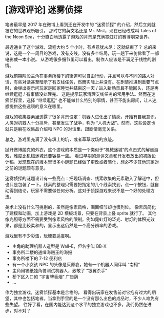 # [游戏评论] 迷雾侦探


笔者最早是 2017 年在微博上看到还在开发中的 “迷雾侦探” 的介绍，然后立刻就被它的世界观所吸引。
那时它的英文名还是 Mr. Mist，现在已经改成叫 Tales of the Neon Sea，十分直白地透露了游戏的背景是充满霓虹灯的赛博朋克世界。

最近通关了这个游戏，流程大约 5 个小时，有点意犹未尽：这就结束了？
总的来说，这是一个一周目的游戏，没有支线，没有多个结局，玩一趟下来仿佛看了一部电影或一本小说。
从游戏很多细节里可以看出，制作人应该是不满足于线性的剧情。

游戏前期阶段主角在事务所楼下的街道可以自由行动，并且可以与不同的路人对话，有些对话甚至暗示了有支线任务，然而实际上并没有。在剧情推进到重要节点时，会弹出提示问玩家是回家睡觉并结束这一天 / 进入新场景且不能回头，还是再继续逛逛 / 有事情没处理完。
这是提示玩家清理支线任务的常用手法。然而在迷雾侦探里，选择 “继续逛逛” 也不能做什么特别的事情，甚至不能出房间，让人迷惑提供这些选项的意义在哪里。

游戏的收集要素里透露了很多背景设定：机器人进化出了情感，开始有自我意识，人类对机器人十分排斥，甚至发生了战争，称为 “人机大战”。然而，这些设定也就只是躺在收集品介绍和 NPC 的对话里，跟剧情毫无关系。

总之，游戏里充满了没有填上的坑，或者草草收场的痕迹。

抛开赛博朋克的外衣，这个游戏的本质是一个类似于“机械迷城”的点击式的解谜游戏，难度比机械迷城还要容易一些。
看过早期的测评文章和开发者放出的初版设计稿，发现现在的版本里很多小谜题已经做了更改或者简化，想必不少其他玩家对之前的谜题颇有意见。

迷雾侦探的谜题设计有一些亮点：把现场调查、线索收集的元素融入了解谜中，但也只是包装了一下。线索的整理只需要把指定的几个线索找到，点一个按钮，就自动得到结论，玩家不需要做任何分析。这对于侦探游戏来说不是一个好的处理方法。

美术上没有什么可挑剔的，虽然是像素风格，画面细节却也很到位。
像素风简化了建模和动画，加上游戏是 2D 横板场景，只要在背景上叠 sprite 就行了。
其他像光照等方面不需要受到像素风格的限制。例如霓虹灯的泛光、射灯的体积光效果，都是比较柔和的，显示出这仍然是一个高分辨率的游戏。

游戏里有不少彩蛋，玩梗要适度啊。
- 主角的助理机器人造型是 Wall-E，但名字叫 BB-X
- 事务所二楼的通缉海贼王的海报
- 事务所楼下的 7-12 便利店
- 有一个小女孩 NPC 的头像是灰原哀，她有一个机器人同伴叫 “南柯”
- 主角用锡纸独角兽测试机器人，致敬了 “银翼杀手”
- 桥下区入口的 “宇宙牌香烟” 广告牌
- ...

作为独立游戏，迷雾侦探基本是合格的。
看得出玩家在发售前对它抱有过大的期望，其中也包括笔者。当拿到手里的是一个没有那么出色的成品时，不少人难免有些失望。
往好了看，在国内能达到这个水平的独立游戏也不多，我们仍然在进步，对不对？
